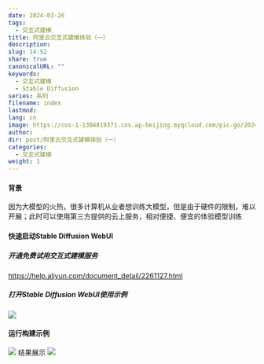 ```yaml
---
date: 2024-03-26
tags:
  - 交互式建模
title: 阿里云交互式建模体验（一）
description: 
slug: 14:52
share: true
canonicalURL: ""
keywords:
  - 交互式建模
  - Stable Diffusion
series: 系列
filename: index
lastmod: 
lang: cn
image: https://cos-1-1304819371.cos.ap-beijing.myqcloud.com/pic-go/20240326145224.png?imageSlim
author: 
dir: post/阿里云交互式建模体验（一）
categories:
  - 交互式建模
weight: 1
---
```

#### 背景
因为大模型的火热，很多计算机从业者想训练大模型，但是由于硬件的限制，难以开展；此时可以使用第三方提供的云上服务，相对便捷、便宜的体验模型训练

#### 快速启动Stable Diffusion WebUI
##### 开通免费试用交互式建模服务
https://help.aliyun.com/document_detail/2261127.html
##### 打开Stable Diffusion WebUI使用示例
![](https://cos-1-1304819371.cos.ap-beijing.myqcloud.com/pic-go/20240326142043.png?imageSlim)
#### 运行构建示例
![](https://cos-1-1304819371.cos.ap-beijing.myqcloud.com/pic-go/20240326145024.png?imageSlim)
结果展示
![](https://cos-1-1304819371.cos.ap-beijing.myqcloud.com/pic-go/20240326145204.png?imageSlim)